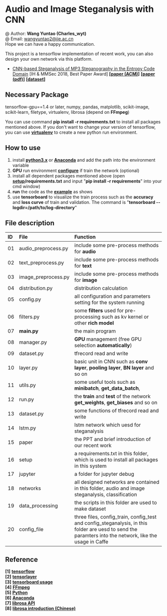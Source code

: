# Audio and Image Steganalysis with CNN
@ Author: **Wang Yuntao (Charles_wyt)** <br>
@ Email: wangyuntao2@iie.ac.cn <br>
Hope we can have a happy communication.

This project is a tensorflow implementation of recent work, you can also design your own network via this platform.
+ [CNN-based Steganalysis of MP3 Steganography in the Entropy
Code Domain](https://github.com/Charleswyt/tf_audio_steganalysis/tree/master/paper/CNN-based%20Steganalysis%20of%20MP3%20Steganography%20in%20the%20Entropy%20Code%20Domain) [IH & MMSec 2018, Best Paper Award]
**[[paper (ACM)](https://dl.acm.org/citation.cfm?id=3206011)]**
**[[paper (pdf)](http://www.media-security.net/?p=809)]**
**[[dataset](https://github.com/Charleswyt/tf_audio_steganalysis/tree/master/paper)]**

## Necessary Package
tensorflow-gpu==1.4 or later, numpy, pandas, matplotlib, scikit-image, scikit-learn, filetype, virtualenv, librosa (depend on **FFmpeg**)

You can use command **pip install -r requirements.txt** to install all packages mentioned above. If you don't want to change your version of tensorflow, you can use [**virtualenv**](https://charleswyt.github.io/2018/09/06/python%E8%99%9A%E6%8B%9F%E7%8E%AF%E5%A2%83%E5%AE%89%E8%A3%85%E5%8F%8A%E4%BD%BF%E7%94%A8/) to create a new python run environment.

## How to use
1. install [**python3.x**](https://www.python.org/) or [**Anaconda**](https://repo.continuum.io/archive/) and add the path into the environment variable
2. **GPU** run environment [**configure**](https://blog.csdn.net/yhaolpz/article/details/71375762?locationNum=14&fps=1) if train the network (optional)
3. install all dependent packages mentioned above (open **[setup](https://github.com/Charleswyt/tf_audio_steganalysis/tree/master/setup)/requirements.txt** and input "**pip install -r requirements**" into your cmd window)
4. **run** the code as the [**example**](https://github.com/Charleswyt/tf_audio_steganalysis/tree/master/config_file) as shows
5. use **tensorboard** to visualize the train process such as the **accuracy** and **loss curve** of train and validation. The command is "**tensorboard --logdir=/path/to/log-directory**"

## File description
ID      |   File                    |   Function
:-      |   :-                      |    :-
01      |   audio_preprocess.py     |   include some pre-process methods for **audio**
02      |   text_preprocess.py      |   include some pre-process methods for **text**
03      |   image_preprocess.py     |   include some pre-process methods for **image**
04      |   distribution.py         |   distribution calculation
05      |   config.py               |   all configuration and parameters setting for the system running
06      |   filters.py              |   some **filters** used for pre-processing such as kv kernel or other **rich model**
07      |   **main.py**             |   the main program
08      |   manager.py              |   **GPU** management (free GPU selection **automatically**)
09      |   dataset.py              |   tfrecord read and write
10      |   layer.py                |   basic unit in CNN such as **conv layer**, **pooling layer**, **BN layer** and so on
11      |   utils.py                |   some useful tools such as **minibatch**, **get_data_batch**, 
12      |   run.py                  |   the **train** and **test** of the network **get_weights**, **get_biases** and so on
13      |   dataset.py              |   some functions of tfrecord read and write
14      |   lstm.py                 |   lstm network which uesd for steganalysis
15      |   paper                   |   the PPT and brief introduction of our recent work
16      |   setup                   |   a requirements.txt in this folder, which is used to install all packages in this system
17      |   jupyter                 |   a folder for jupyter debug
18      |   networks                |   all designed networks are contained in this folder, audio and image steganalysis, classification
19      |   data_processing         |   the scripts in this folder are used to make dataset
20      |   config_file             |   three files, config_train, config_test and config_steganalysis, in this folder are uesd to send the paramters into the network, like the usage in Caffe

## Reference
**[1]** **[tensorflow](https://www.tensorflow.org/)**<br>
**[2]** **[tensorlayer](http://tensorlayer.readthedocs.io/en/latest/)**<br>
**[3]** **[tensorboard usage](http://wiki.jikexueyuan.com/project/tensorflow-zh/how_tos/graph_viz.html)**<br>
**[4]** **[FFmpeg](http://www.ffmpeg.org/download.html)**<br>
**[5]** **[Python](https://www.python.org/)**<br>
**[6]** **[Anaconda](https://repo.continuum.io/archive/ )**<br>
**[7]** **[librosa API](http://librosa.github.io/librosa/core.html)**<br>
**[8]** **[librosa introduction (Chinese)](https://www.cnblogs.com/xingshansi/p/6816308.html)**<br>
